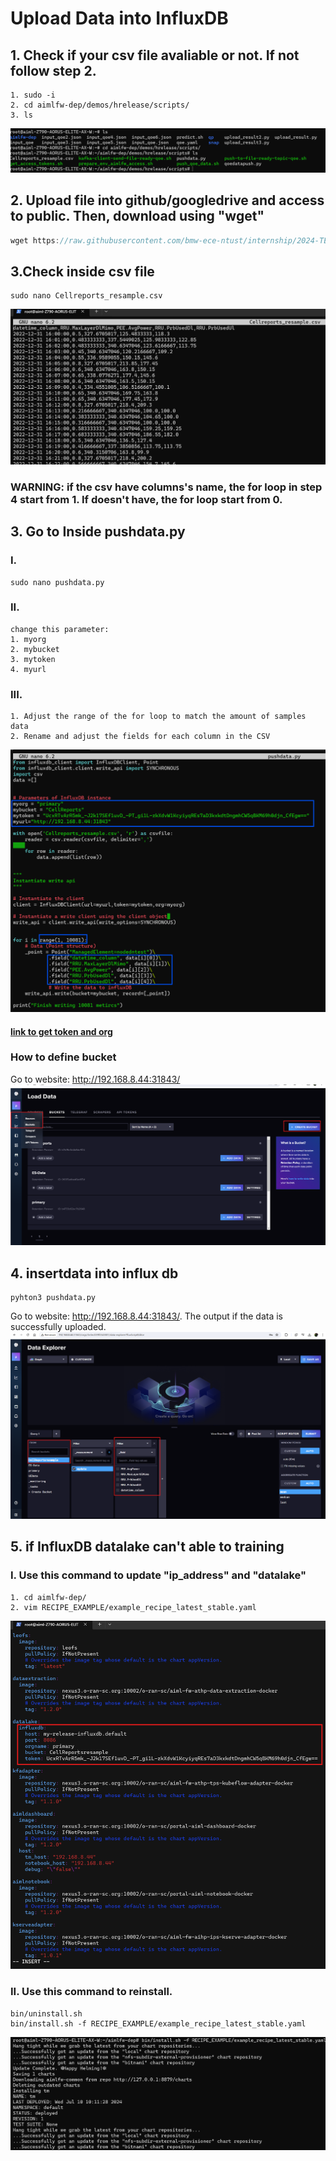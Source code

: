 # Upload Data into InfluxDB
## 1. Check if your csv file avaliable or not. If not follow step 2.
```Javasrcipt
1. sudo -i
2. cd aimlfw-dep/demos/hrelease/scripts/
3. ls
```
![alt text](image.png)

## 2. Upload file into github/googledrive and access to public. Then, download using "wget"
```Javascript
wget https://raw.githubusercontent.com/bmw-ece-ntust/internship/2024-TEEP-17-Satwika/jupyternotebook/dataset/CellReports_resample.csv -O Cellreports_resample.csv
```
## 3.Check inside csv file
```
sudo nano Cellreports_resample.csv
```
![alt text](image-1.png)
### WARNING: if the csv have columns's name, the for loop in **step 4**  start from 1. If doesn't have, the for loop start from 0.
## 3. Go to Inside pushdata.py
### I.
```
sudo nano pushdata.py
```
### II.
```
change this parameter:
1. myorg
2. mybucket
3. mytoken
4. myurl
```
### III.
```
1. Adjust the range of the for loop to match the amount of samples data
2. Rename and adjust the fields for each column in the CSV
```
![alt text](image-2.png)

#### [link to get token  and org](https://github.com/bmw-ece-ntust/internship/blob/2024-TEEP-17-Satwika/vscode%20notes/notes%20AIMLF%20Server/Guide%20of%20AIMLFW%20Server.md#4-find-username-and-token)

### How to define bucket
Go to website: http://192.168.8.44:31843/
![alt text](image-3.png)

## 4. insertdata into influx db
```
pyhton3 pushdata.py
```
Go to website: http://192.168.8.44:31843/. The output if the data is successfully uploaded.
![alt text](image-4.png)

## 5. if InfluxDB datalake can't able to training
### I. Use this command to update "ip_address" and "datalake"
```
1. cd aimlfw-dep/
2. vim RECIPE_EXAMPLE/example_recipe_latest_stable.yaml
```
![alt text](image-6.png)

### II. Use this command to reinstall.
```
bin/uninstall.sh
bin/install.sh -f RECIPE_EXAMPLE/example_recipe_latest_stable.yaml
```
![alt text](image-5.png)